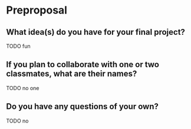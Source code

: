# Preproposal

## What idea(s) do you have for your final project?

TODO fun

## If you plan to collaborate with one or two classmates, what are their names?

TODO no one

## Do you have any questions of your own?

TODO no
